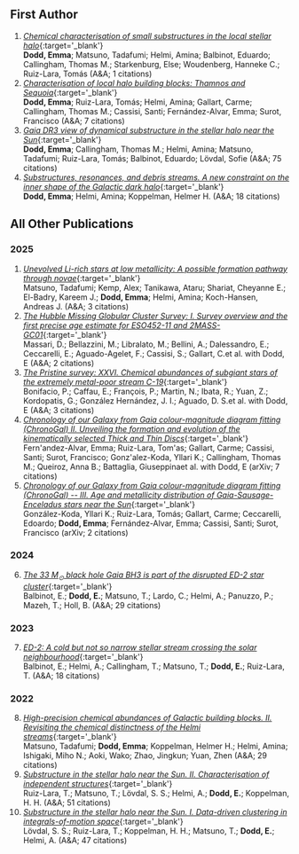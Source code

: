 ## First Author 
1. [*Chemical characterisation of small substructures in the local stellar halo*](https://ui.adsabs.harvard.edu/abs/2025A&A...700A.154D/abstract){:target='_blank'} <br/> **Dodd, Emma**; Matsuno, Tadafumi; Helmi, Amina; Balbinot, Eduardo; Callingham, Thomas M.; Starkenburg, Else; Woudenberg, Hanneke C.; Ruiz-Lara, Tomás           (A&A; 1 citations)
2. [*Characterisation of local halo building blocks: Thamnos and Sequoia*](https://ui.adsabs.harvard.edu/abs/2025A&A...698A.277D/abstract){:target='_blank'} <br/> **Dodd, Emma**; Ruiz-Lara, Tomás; Helmi, Amina; Gallart, Carme; Callingham, Thomas M.; Cassisi, Santi; Fernández-Alvar, Emma; Surot, Francisco           (A&A; 7 citations)
3. [*Gaia DR3 view of dynamical substructure in the stellar halo near the Sun*](https://ui.adsabs.harvard.edu/abs/2023A&A...670L...2D/abstract){:target='_blank'} <br/> **Dodd, Emma**; Callingham, Thomas M.; Helmi, Amina; Matsuno, Tadafumi; Ruiz-Lara, Tomás; Balbinot, Eduardo; Lövdal, Sofie           (A&A; 75 citations)
4. [*Substructures, resonances, and debris streams. A new constraint on the inner shape of the Galactic dark halo*](https://ui.adsabs.harvard.edu/abs/2022A&A...659A..61D/abstract){:target='_blank'} <br/> **Dodd, Emma**; Helmi, Amina; Koppelman, Helmer H.           (A&A; 18 citations)


## All Other Publications
### 2025
1. [*Unevolved Li-rich stars at low metallicity: A possible formation pathway through novae*](https://ui.adsabs.harvard.edu/abs/2025A&A...699A.171M/abstract){:target='_blank'} <br/> Matsuno, Tadafumi; Kemp, Alex; Tanikawa, Ataru; Shariat, Cheyanne E.; El-Badry, Kareem J.; **Dodd, Emma**; Helmi, Amina; Koch-Hansen, Andreas J.           (A&A; 3 citations)
2. [*The Hubble Missing Globular Cluster Survey: I. Survey overview and the first precise age estimate for ESO452-11 and 2MASS-GC01*](https://ui.adsabs.harvard.edu/abs/2025A&A...698A.197M/abstract){:target='_blank'} <br/> Massari, D.; Bellazzini, M.; Libralato, M.; Bellini, A.; Dalessandro, E.; Ceccarelli, E.; Aguado-Agelet, F.; Cassisi, S.; Gallart, C.et al. with Dodd, E           (A&A; 2 citations)
3. [*The Pristine survey: XXVI. Chemical abundances of subgiant stars of the extremely metal-poor stream C-19*](https://ui.adsabs.harvard.edu/abs/2025A&A...695A.113B/abstract){:target='_blank'} <br/> Bonifacio, P.; Caffau, E.; François, P.; Martin, N.; Ibata, R.; Yuan, Z.; Kordopatis, G.; González Hernández, J. I.; Aguado, D. S.et al. with Dodd, E           (A&A; 3 citations)
4. [*Chronology of our Galaxy from Gaia colour-magnitude diagram fitting (ChronoGal) II. Unveiling the formation and evolution of the kinematically selected Thick and Thin Discs*](https://ui.adsabs.harvard.edu/abs/2025arXiv250319536F/abstract){:target='_blank'} <br/> Fern\'andez-Alvar, Emma; Ruiz-Lara, Tom\'as; Gallart, Carme; Cassisi, Santi; Surot, Francisco; Gonz\'alez-Koda, Yllari K.; Callingham, Thomas M.; Queiroz, Anna B.; Battaglia, Giuseppinaet al. with Dodd, E           (arXiv; 7 citations)
5. [*Chronology of our Galaxy from Gaia colour-magnitude diagram fitting (ChronoGal) -- III. Age and metallicity distribution of Gaia-Sausage-Enceladus stars near the Sun*](https://ui.adsabs.harvard.edu/abs/2025arXiv250220439G/abstract){:target='_blank'} <br/> González-Koda, Yllari K.; Ruiz-Lara, Tomás; Gallart, Carme; Ceccarelli, Edoardo; **Dodd, Emma**; Fernández-Alvar, Emma; Cassisi, Santi; Surot, Francisco           (arXiv; 2 citations)
### 2024
6. [*The 33 M<SUB>⊙</SUB> black hole Gaia BH3 is part of the disrupted ED-2 star cluster*](https://ui.adsabs.harvard.edu/abs/2024A&A...687L...3B/abstract){:target='_blank'} <br/> Balbinot, E.; **Dodd, E.**; Matsuno, T.; Lardo, C.; Helmi, A.; Panuzzo, P.; Mazeh, T.; Holl, B.           (A&A; 29 citations)
### 2023
7. [*ED-2: A cold but not so narrow stellar stream crossing the solar neighbourhood*](https://ui.adsabs.harvard.edu/abs/2023A&A...678A.115B/abstract){:target='_blank'} <br/> Balbinot, E.; Helmi, A.; Callingham, T.; Matsuno, T.; **Dodd, E.**; Ruiz-Lara, T.           (A&A; 18 citations)
### 2022
8. [*High-precision chemical abundances of Galactic building blocks. II. Revisiting the chemical distinctness of the Helmi streams*](https://ui.adsabs.harvard.edu/abs/2022A&A...665A..46M/abstract){:target='_blank'} <br/> Matsuno, Tadafumi; **Dodd, Emma**; Koppelman, Helmer H.; Helmi, Amina; Ishigaki, Miho N.; Aoki, Wako; Zhao, Jingkun; Yuan, Zhen           (A&A; 29 citations)
9. [*Substructure in the stellar halo near the Sun. II. Characterisation of independent structures*](https://ui.adsabs.harvard.edu/abs/2022A&A...665A..58R/abstract){:target='_blank'} <br/> Ruiz-Lara, T.; Matsuno, T.; Lövdal, S. S.; Helmi, A.; **Dodd, E.**; Koppelman, H. H.           (A&A; 51 citations)
10. [*Substructure in the stellar halo near the Sun. I. Data-driven clustering in integrals-of-motion space*](https://ui.adsabs.harvard.edu/abs/2022A&A...665A..57L/abstract){:target='_blank'} <br/> Lövdal, S. S.; Ruiz-Lara, T.; Koppelman, H. H.; Matsuno, T.; **Dodd, E.**; Helmi, A.           (A&A; 47 citations)
